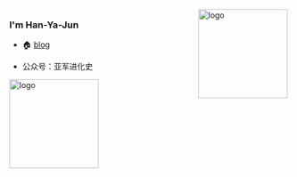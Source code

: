 <img src="https://github-readme-stats.vercel.app/api?username=Han-Ya-Jun&show_icons=true" alt="logo" height="160" align="right" style="margin: 5px; margin-bottom: 20px;" />

### I'm Han-Ya-Jun

- 🏠 [blog](https://hanyajun.com) 

- 公众号：亚军进化史
<img src="https://github-profile-trophy.vercel.app/?username=Han-Ya-Jun&theme=flat&column=7" alt="logo" height="160" align="center" style="margin: auto; margin-bottom: 20px;" />
